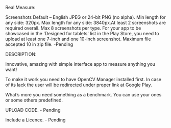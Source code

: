 Real Measure:

Screenshots Default – English JPEG or 24-bit PNG (no alpha). Min length for any side: 320px. Max length for any side: 3840px.At least 2 screenshots are required overall. Max 8 screenshots per type. For your app to be showcased in the 'Designed for tablets' list in the Play Store, you need to upload at least one 7-inch and one 10-inch screenshot. Maximum file accepted 10 in zip file. -Pending

DESCRIPTION:

Innovative, amazing with simple interface app to measure anything you want!

To make it work you need to have OpenCV Manager installed first. In case of its lack the user will be redirected under proper link at Google Play.

What’s more you need something as a benchmark. You can use your ones or some others predefined.


UPLOAD CODE. - Pending

Include a Licence.  - Pending
